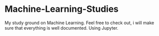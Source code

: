 # Machine-Learning-Studies

My study ground on Machine Learning. Feel free to check out, i will make sure that everything is well documented.
Using Jupyter.

